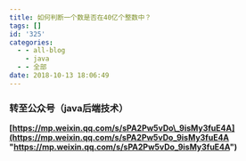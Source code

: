 ```yaml
---
title: 如何判断一个数是否在40亿个整数中？
tags: []
id: '325'
categories:
  - - all-blog
    - java
  - - 全部
date: 2018-10-13 18:06:49
---
```


### 转至公众号（java后端技术）

**[https://mp.weixin.qq.com/s/sPA2Pw5vDo\_9isMy3fuE4A](https://mp.weixin.qq.com/s/sPA2Pw5vDo_9isMy3fuE4A "https://mp.weixin.qq.com/s/sPA2Pw5vDo_9isMy3fuE4A")**